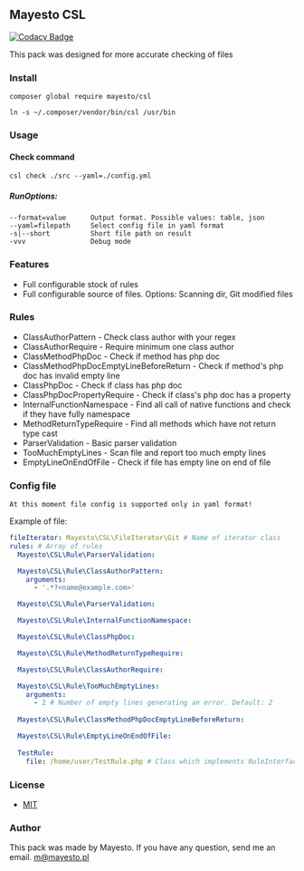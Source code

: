 ## Mayesto CSL

[![Codacy Badge](https://api.codacy.com/project/badge/Grade/51e4d7811c1a44f2b99a59482f7e8e61)](https://app.codacy.com/app/mayesto/csl?utm_source=github.com&utm_medium=referral&utm_content=mayesto/csl&utm_campaign=Badge_Grade_Dashboard)

This pack was designed for more accurate checking of files

### Install

`composer global require mayesto/csl`

`ln -s ~/.composer/vendor/bin/csl /usr/bin`

### Usage

#### Check command
`csl check ./src --yaml=./config.yml`

##### RunOptions: 

    --format=value      Output format. Possible values: table, json
    --yaml=filepath     Select config file in yaml format
    -s|--short          Short file path on result
    -vvv                Debug mode

### Features

- Full configurable stock of rules
- Full configurable source of files. Options: Scanning dir, Git modified files

### Rules

- ClassAuthorPattern - Check class author with your regex
- ClassAuthorRequire - Require minimum one class author
- ClassMethodPhpDoc - Check if method has php doc
- ClassMethodPhpDocEmptyLineBeforeReturn - Check if method's php doc has invalid empty line
- ClassPhpDoc - Check if class has php doc
- ClassPhpDocPropertyRequire - Check if class's php doc has a property
- InternalFunctionNamespace - Find all call of native functions and check if they have fully namespace
- MethodReturnTypeRequire - Find all methods which have not return type cast
- ParserValidation - Basic parser validation
- TooMuchEmptyLines - Scan file and report too much empty lines
- EmptyLineOnEndOfFile - Check if file has empty line on end of file


### Config file

`At this moment file config is supported only in yaml format!`

Example of file:

```yaml
fileIterator: Mayesto\CSL\FileIterator\Git # Name of iterator class
rules: # Array of rules
  Mayesto\CSL\Rule\ParserValidation:

  Mayesto\CSL\Rule\ClassAuthorPattern:
    arguments:
      - '.*?<name@example.com>'

  Mayesto\CSL\Rule\ParserValidation:

  Mayesto\CSL\Rule\InternalFunctionNamespace:

  Mayesto\CSL\Rule\ClassPhpDoc:

  Mayesto\CSL\Rule\MethodReturnTypeRequire:

  Mayesto\CSL\Rule\ClassAuthorRequire:

  Mayesto\CSL\Rule\TooMuchEmptyLines:
    arguments:
      - 2 # Number of empty lines generating an error. Default: 2
      
  Mayesto\CSL\Rule\ClassMethodPhpDocEmptyLineBeforeReturn:

  Mayesto\CSL\Rule\EmptyLineOnEndOfFile:
  
  TestRule:
    file: /home/user/TestRule.php # Class which implements RuleInterface

```

### License

* [MIT](LICENSE)

### Author

This pack was made by Mayesto. If you have any question, send me an email. m@mayesto.pl
